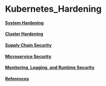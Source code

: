 # Kubernetes_Hardening
#### [System Hardening](System_Hardening.md)
#### [Cluster Hardening](Cluster_Hardening.md)
#### [Supply Chain Security](Supply_Chain_Security.md)
#### [Microservice Security](Microservice_Security.md)
#### [Monitoring, Logging, and Runtime Security](Monitoring_Logging_Runtime_Security.md)
#### [References](references.md)
